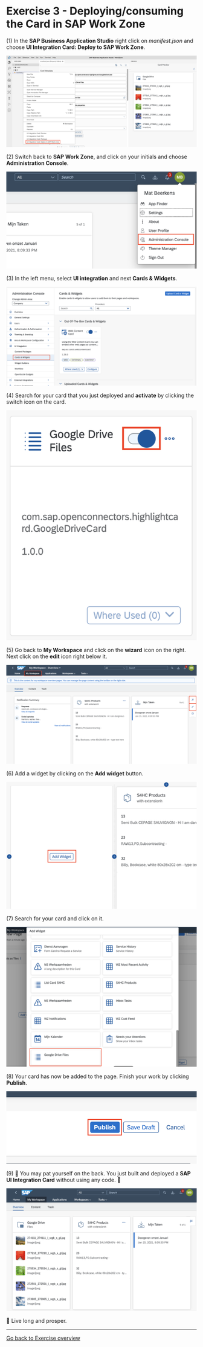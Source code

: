 # Exercise 3 - Deploying/consuming the Card in SAP Work Zone

(1) In the **SAP Business Application Studio** right click on _manifest.json_ and choose **UI Integration Card: Deploy to SAP Work Zone**.

![alt text](./Deploy.png "Deploy")


(2) Switch back to **SAP Work Zone**, and click on your initials and choose **Administration Console**.

![alt text](./AdminConsole.png "AdminConsole")


(3) In the left menu, select **UI integration** and next **Cards & Widgets**.

![alt text](./CardsAndWidgets.png "CardsAndWidgets")


(4) Search for your card that you just deployed and **activate** by clicking the switch icon on the card.

![alt text](./Activate.png "Activate")


(5) Go back to **My Workspace** and click on the **wizard** icon on the right. Next click on the **edit** icon right below it.

![alt text](./EditMode.png "EditMode")


(6) Add a widget by clicking on the **Add widget** button.

![alt text](./AddWidget.png "AddWidget")


(7) Search for your card and click on it.

![alt text](./GoogleDrive.png "GoogleDrive")


(8) Your card has now be added to the page. Finish your work by clicking **Publish**.

![alt text](./Publish.png "Publish")


(9) :tada: You may pat yourself on the back. You just built and deployed a **SAP UI Integration Card** without using any code. :partying_face:

![alt text](./Final.png "Final")


:vulcan_salute: Live long and prosper.

---
[Go back to Exercise overview](/readme.md)
